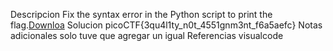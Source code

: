 Descripcion
Fix the syntax error in the Python script to print the flag.[Downloa](https://artifacts.picoctf.net/c/6/fixme2.py)
Solucion
 picoCTF{3qu4l1ty_n0t_4551gnm3nt_f6a5aefc}
Notas adicionales
solo tuve que agregar un igual
Referencias
visualcode